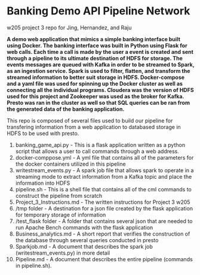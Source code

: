 # Banking Demo API Pipeline Network
w205 project 3 repo for Jing, Hernandez, and Raju

**A demo web application that mimics a simple banking interface built using Docker. The banking interface was built in Python using Flask for web calls. Each time a call is made by the user a event is created and sent through a pipeline to its ultimate destination of HDFS for storage. The events messages are queued with Kafka in order to be streamed to Spark, as an ingestion service. Spark is used to filter, flatten, and transform the streamed information to better suit storage in HDFS. Docker-compose and a yaml file was used for spinning up the Docker cluster as well as connecting all the individual programs. Cloudera was the version of HDFS used for this project and Zookeeper was used as the broker for Kafka. Presto was ran in the cluster as well so that SQL queries can be ran from the generated data of the banking application.**



This repo is composed of several files used to build our pipeline for transfering information from a web application to databased storage in HDFS to be used with presto.

1. banking_game_api.py - This is a flask application written as a python script that allows a user to call commands through a web address.
2. docker-comppose.yml - A yml file that contains all of the parameters for the docker containers utilized in this pipeline
3. writestream_events.py - A spark job file that allows spark to operate in a streaming mode to extract information from a Kafka topic and place the information into HDFS
4. pipeline.sh - This is a shell file that contains all of the cml commands to construct the pipeline from scratch
5. Project_3_Instructions.md - The written instructions for Project 3 w205
6. /tmp folder - A destination for a json file created by the flask application for temporary storage of information
7. /test_flask folder - A folder that contains several json that are needed to run Apache Bench commands with the flask application
8. Business_analytics.md - A short report that verifies the construction of the database through several queries conducted in presto
9. Sparkjob.md - A document that describes the spark job (writestream_events.py) in more detail
10. Pipeline.md - A document that describes the entire pipeline (commands in pipeline.sh).

